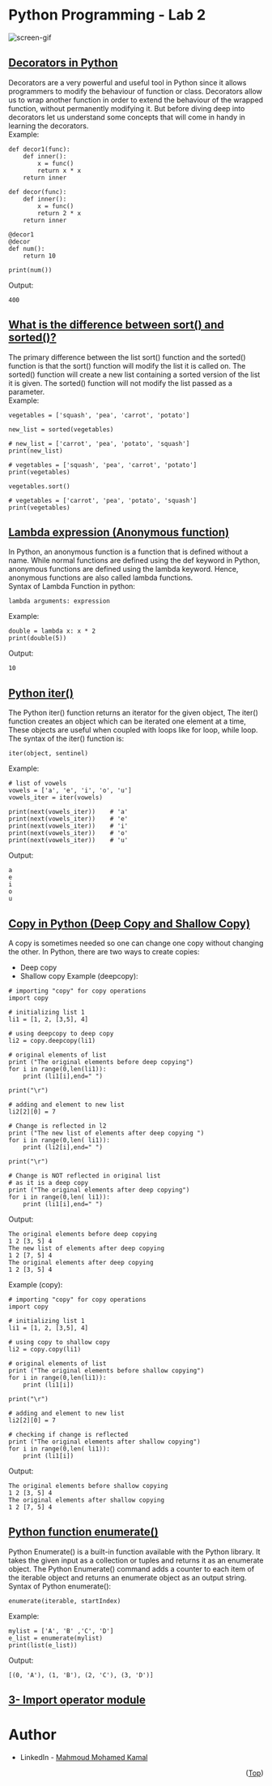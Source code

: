 # Python Programming - Lab 2

![screen-gif](./Lab2.gif)

## [Decorators in Python](https://www.geeksforgeeks.org/decorators-in-python/)
Decorators are a very powerful and useful tool in Python since it allows programmers to modify the behaviour of function or class. Decorators allow us to wrap another function in order to extend the behaviour of the wrapped function, without permanently modifying it. But before diving deep into decorators let us understand some concepts that will come in handy in learning the decorators. \
Example:
```
def decor1(func):
    def inner():
        x = func()
        return x * x
    return inner
 
def decor(func):
    def inner():
        x = func()
        return 2 * x
    return inner
 
@decor1
@decor
def num():
    return 10
 
print(num())
```
Output:
```
400
```

## [What is the difference between sort() and sorted()?](https://discuss.codecademy.com/t/what-is-the-difference-between-sort-and-sorted/349679)
The primary difference between the list sort() function and the sorted() function is that the sort() function will modify the list it is called on. The sorted() function will create a new list containing a sorted version of the list it is given. The sorted() function will not modify the list passed as a parameter. \
Example:
```
vegetables = ['squash', 'pea', 'carrot', 'potato']

new_list = sorted(vegetables)

# new_list = ['carrot', 'pea', 'potato', 'squash']
print(new_list)

# vegetables = ['squash', 'pea', 'carrot', 'potato']
print(vegetables)

vegetables.sort()

# vegetables = ['carrot', 'pea', 'potato', 'squash']
print(vegetables)
```

## [Lambda expression (Anonymous function)](https://www.programiz.com/python-programming/anonymous-function#:~:text=What%20are%20lambda%20functions%20in,are%20also%20called%20lambda%20functions.)
In Python, an anonymous function is a function that is defined without a name. While normal functions are defined using the def keyword in Python, anonymous functions are defined using the lambda keyword. Hence, anonymous functions are also called lambda functions. \
Syntax of Lambda Function in python:
```
lambda arguments: expression
```
Example:
```
double = lambda x: x * 2
print(double(5))
```
Output:
```
10
```

## [Python iter()](https://www.programiz.com/python-programming/methods/built-in/iter)
The Python iter() function returns an iterator for the given object, The iter() function creates an object which can be iterated one element at a time, These objects are useful when coupled with loops like for loop, while loop. \
The syntax of the iter() function is:
```
iter(object, sentinel)
```
Example:
```
# list of vowels
vowels = ['a', 'e', 'i', 'o', 'u']
vowels_iter = iter(vowels)

print(next(vowels_iter))    # 'a'
print(next(vowels_iter))    # 'e'
print(next(vowels_iter))    # 'i'
print(next(vowels_iter))    # 'o'
print(next(vowels_iter))    # 'u'
```
Output:
```
a
e
i
o
u
```

## [Copy in Python (Deep Copy and Shallow Copy)](https://www.geeksforgeeks.org/copy-python-deep-copy-shallow-copy/)
A copy is sometimes needed so one can change one copy without changing the other. In Python, there are two ways to create copies: 
- Deep copy
- Shallow copy
Example (deepcopy):
```
# importing "copy" for copy operations
import copy
  
# initializing list 1
li1 = [1, 2, [3,5], 4]
  
# using deepcopy to deep copy 
li2 = copy.deepcopy(li1)
  
# original elements of list
print ("The original elements before deep copying")
for i in range(0,len(li1)):
    print (li1[i],end=" ")
  
print("\r")
  
# adding and element to new list
li2[2][0] = 7
  
# Change is reflected in l2 
print ("The new list of elements after deep copying ")
for i in range(0,len( li1)):
    print (li2[i],end=" ")
  
print("\r")
  
# Change is NOT reflected in original list
# as it is a deep copy
print ("The original elements after deep copying")
for i in range(0,len( li1)):
    print (li1[i],end=" ")
```
Output:
```
The original elements before deep copying
1 2 [3, 5] 4 
The new list of elements after deep copying 
1 2 [7, 5] 4 
The original elements after deep copying
1 2 [3, 5] 4
```
Example (copy):
```
# importing "copy" for copy operations
import copy

# initializing list 1
li1 = [1, 2, [3,5], 4]

# using copy to shallow copy
li2 = copy.copy(li1)

# original elements of list
print ("The original elements before shallow copying")
for i in range(0,len(li1)):
	print (li1[i])

print("\r")

# adding and element to new list
li2[2][0] = 7

# checking if change is reflected
print ("The original elements after shallow copying")
for i in range(0,len( li1)):
	print (li1[i])
```
Output:
```
The original elements before shallow copying
1 2 [3, 5] 4 
The original elements after shallow copying
1 2 [7, 5] 4 
```

## [Python function enumerate()](https://www.guru99.com/python-enumerate-function.html#:~:text=Python%20Enumerate()%20is%20a,object%20as%20an%20output%20string.)
Python Enumerate() is a built-in function available with the Python library. It takes the given input as a collection or tuples and returns it as an enumerate object. The Python Enumerate() command adds a counter to each item of the iterable object and returns an enumerate object as an output string. \
Syntax of Python enumerate():
```
enumerate(iterable, startIndex)
```
Example:
```
mylist = ['A', 'B' ,'C', 'D']
e_list = enumerate(mylist)
print(list(e_list))
```
Output:
```
[(0, 'A'), (1, 'B'), (2, 'C'), (3, 'D')]
```

## [3- Import operator module](https://www.javatpoint.com/operator-module-in-python)

# Author
* LinkedIn - [Mahmoud Mohamed Kamal](https://www.linkedin.com/in/mahmoudfierro98)

<p align="right">(<a href="#top">Top</a>)</p>
